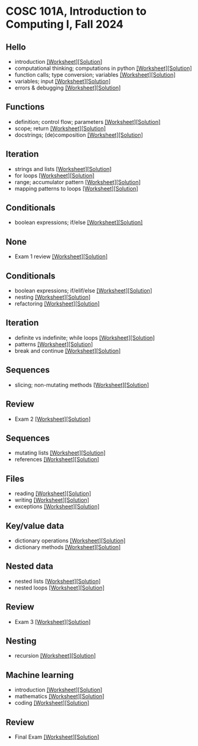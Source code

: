 # COSC 101A, Introduction to Computing I, Fall 2024


## Hello
* introduction [[Worksheet]](2024-08-29.worksheet.html)[[Solution]](2024-08-29.solution.html)
* computational thinking; computations in python [[Worksheet]](2024-09-02.worksheet.html)[[Solution]](2024-09-02.solution.html)
* function calls; type conversion; variables [[Worksheet]](2024-09-04.worksheet.html)[[Solution]](2024-09-04.solution.html)
* variables; input [[Worksheet]](2024-09-06.worksheet.html)[[Solution]](2024-09-06.solution.html)
* errors & debugging [[Worksheet]](2024-09-09.worksheet.html)[[Solution]](2024-09-09.solution.html)

## Functions
* definition; control flow; parameters [[Worksheet]](2024-09-11.worksheet.html)[[Solution]](2024-09-11.solution.html)
* scope; return [[Worksheet]](2024-09-13.worksheet.html)[[Solution]](2024-09-13.solution.html)
* docstrings; (de)composition [[Worksheet]](2024-09-16.worksheet.html)[[Solution]](2024-09-16.solution.html)

## Iteration
* strings and lists [[Worksheet]](2024-09-18.worksheet.html)[[Solution]](2024-09-18.solution.html)
* for loops [[Worksheet]](2024-09-20.worksheet.html)[[Solution]](2024-09-20.solution.html)
* range; accumulator pattern [[Worksheet]](2024-09-23.worksheet.html)[[Solution]](2024-09-23.solution.html)
* mapping patterns to loops [[Worksheet]](2024-09-25.worksheet.html)[[Solution]](2024-09-25.solution.html)

## Conditionals
* boolean expressions; if/else [[Worksheet]](2024-09-27.worksheet.html)[[Solution]](2024-09-27.solution.html)

## None
* Exam 1 review [[Worksheet]](2024-09-30.worksheet.html)[[Solution]](2024-09-30.solution.html)

## Conditionals
* boolean expressions; if/elif/else [[Worksheet]](2024-10-04.worksheet.html)[[Solution]](2024-10-04.solution.html)
* nesting [[Worksheet]](2024-10-07.worksheet.html)[[Solution]](2024-10-07.solution.html)
* refactoring [[Worksheet]](2024-10-09.worksheet.html)[[Solution]](2024-10-09.solution.html)

## Iteration
* definite vs indefinite; while loops [[Worksheet]](2024-10-11.worksheet.html)[[Solution]](2024-10-11.solution.html)
* patterns [[Worksheet]](2024-10-16.worksheet.html)[[Solution]](2024-10-16.solution.html)
* break and continue [[Worksheet]](2024-10-18.worksheet.html)[[Solution]](2024-10-18.solution.html)

## Sequences
* slicing; non-mutating methods [[Worksheet]](2024-10-21.worksheet.html)[[Solution]](2024-10-21.solution.html)

## Review
* Exam 2 [[Worksheet]](2024-10-25.worksheet.html)[[Solution]](2024-10-25.solution.html)

## Sequences
* mutating lists [[Worksheet]](2024-10-30.worksheet.html)[[Solution]](2024-10-30.solution.html)
* references [[Worksheet]](2024-11-01.worksheet.html)[[Solution]](2024-11-01.solution.html)

## Files
* reading [[Worksheet]](2024-11-04.worksheet.html)[[Solution]](2024-11-04.solution.html)
* writing [[Worksheet]](2024-11-06.worksheet.html)[[Solution]](2024-11-06.solution.html)
* exceptions [[Worksheet]](2024-11-08.worksheet.html)[[Solution]](2024-11-08.solution.html)

## Key/value data
* dictionary operations [[Worksheet]](2024-11-11.worksheet.html)[[Solution]](2024-11-11.solution.html)
* dictionary methods [[Worksheet]](2024-11-13.worksheet.html)[[Solution]](2024-11-13.solution.html)

## Nested data
* nested lists [[Worksheet]](2024-11-15.worksheet.html)[[Solution]](2024-11-15.solution.html)
* nested loops [[Worksheet]](2024-11-18.worksheet.html)[[Solution]](2024-11-18.solution.html)

## Review
* Exam 3 [[Worksheet]](2024-11-20.worksheet.html)[[Solution]](2024-11-20.solution.html)

## Nesting
* recursion [[Worksheet]](2024-12-02.worksheet.html)[[Solution]](2024-12-02.solution.html)

## Machine learning
* introduction [[Worksheet]](2024-12-04.worksheet.html)[[Solution]](2024-12-04.solution.html)
* mathematics [[Worksheet]](2024-12-06.worksheet.html)[[Solution]](2024-12-06.solution.html)
* coding [[Worksheet]](2024-12-09.worksheet.html)[[Solution]](2024-12-09.solution.html)

## Review
* Final Exam [[Worksheet]](2024-12-13.worksheet.html)[[Solution]](2024-12-13.solution.html)
